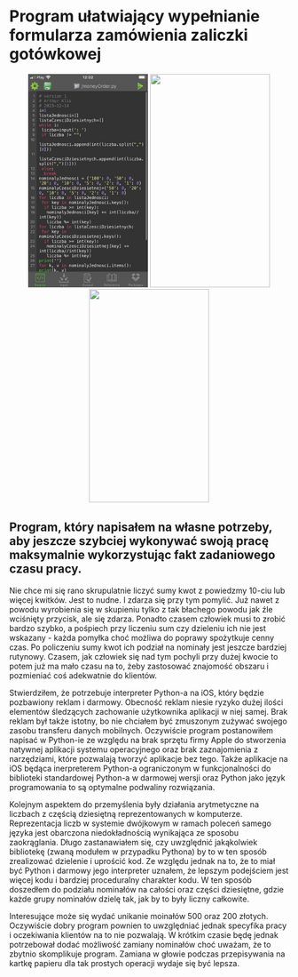 # Program ułatwiający wypełnianie formularza zamówienia zaliczki gotówkowej

<p align="center">
<img src="code_screen.jpg"  width="216" height="384" />
<img src="amounts_screen" width="216" height="384" />
<img src="result_screen" width="216" height="384" />
</p>

## Program, który napisałem na własne potrzeby, aby jeszcze szybciej wykonywać swoją pracę maksymalnie wykorzystując fakt zadaniowego czasu pracy.

Nie chce mi się rano skrupulatnie liczyć sumy kwot z powiedzmy 10-ciu lub więcej kwitków. Jest to nudne. I zdarza się przy tym pomylić. Już nawet z powodu wyrobienia się w skupieniu tylko z tak błachego powodu jak źle wciśnięty przycisk, ale się zdarza. Ponadto czasem człowiek musi to zrobić bardzo szybko, a pośpiech przy liczeniu sum czy dzieleniu ich nie jest wskazany - każda pomyłka choć możliwa do poprawy spożytkuje cenny czas. Po policzeniu sumy kwot ich podział na nominały jest jeszcze bardziej rutynowy. Czasem, jak człowiek się nad tym pochyli przy dużej kwocie to potem już ma mało czasu na to, żeby zastosować znajomość obszaru i pozmieniać coś adekwatnie do klientów.

Stwierdziłem, że potrzebuje interpreter Python-a na iOS, który będzie pozbawiony reklam i darmowy. Obecność reklam niesie ryzyko dużej ilości elementów śledzących zachowanie użytkownika aplikacji w niej samej. Brak reklam był także istotny, bo nie chciałem być zmuszonym zużywać swojego zasobu transferu danych mobilnych. Oczywiście program postanowiłem napisać w Python-ie ze względu na brak sprzętu firmy Apple do stworzenia natywnej aplikacji systemu operacyjnego oraz brak zaznajomienia z narzędziami, które pozwalają tworzyć aplikacje bez tego. Także aplikacje na iOS będąca inerpreterem Python-a ograniczonym w funkcjonalności do biblioteki standardowej Python-a w darmowej wersji oraz Python jako język programowania to są optymalne podwaliny rozwiązania.

Kolejnym aspektem do przemyślenia były działania arytmetyczne na liczbach z częścią dziesiętną reprezentowanych w komputerze. Reprezentacja liczb w systemie dwójkowym w ramach poleceń samego języka jest obarczona niedokładnością wynikająca ze sposobu zaokrąglania. Długo zastanawiałem się, czy uwzględnić jakąkolwiek bibliotekę (zwaną modułem w przypadku Pythona) by to w ten sposób zrealizować dzielenie i uprościć kod. Ze względu jednak na to, że to miał być Python i darmowy jego interpreter uznałem, że lepszym podejściem jest więcej kodu i bardziej proceduralny charakter kodu. W ten sposób doszedłem do podziału nominałów na całości oraz części dziesiętne, gdzie każde grupy nominałów dzielę tak, jak by to były liczny całkowite.

Interesujące może się wydać unikanie moinałów 500 oraz 200 złotych. Oczywiście dobry program pownien to uwzględniać jednak specyfika pracy i oczekiwania klientów na to nie pozwalają. W krótkim czasie będę jednak potrzebował dodać możliwość zamiany nominałów choć uważam, że to zbytnio skomplikuje program. Zamiana w głowie podczas przepisywania na kartkę papieru dla tak prostych operacji wydaje się być lepsza.
